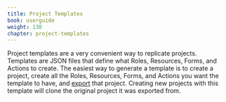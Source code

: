 ```yaml
---
title: Project Templates
book: userguide
weight: 130
chapter: project-templates
---
```


Project templates are a very convenient way to replicate projects. Templates are JSON files that define what Roles, Resources, Forms, and Actions to create. The easiest way to generate a template is to create a project, create all the Roles, Resources, Forms, and Actions you want the template to have, and [export](#settings-project) that project. Creating new projects with this template will clone the original project it was exported from.
